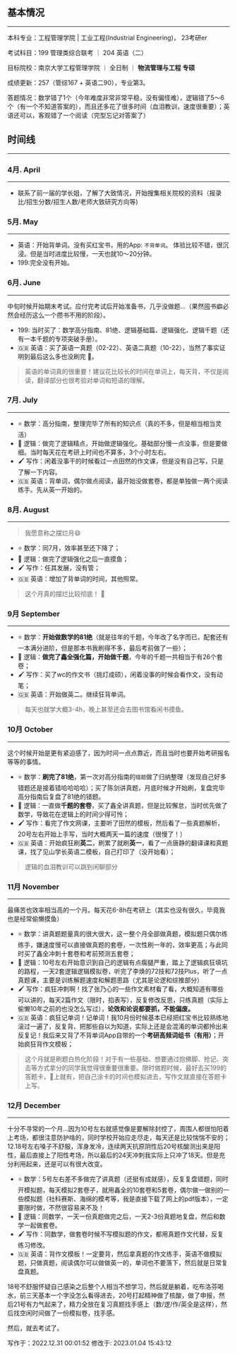 ## 基本情况

-----

本科专业：工程管理学院 | 工业工程(Industrial Engineering)， 23考研er 

考试科目：199 管理类综合联考 ｜ 204 英语（二）

目标院校：南京大学工程管理学院 ｜ 全日制 ｜ **物流管理与工程 专硕**

成绩更新：257（管综167 + 英语二90），专业第3。

答题情况：数学错了1个（今年难度非常非常平稳，没有偏怪难），逻辑错了5～6个（有一个不知道答案的），而且还多花了很多时间（血泪教训，速度很重要）；英语还可以，客观错了一个阅读（完型忘记对答案了）

## 时间线

----- 

### 4月. April
----

- 联系了前一届的学长姐，了解了大致情况，开始搜集相关院校的资料（报录比/招生分数/招生人数/老师大致研究方向等)

### 5月. May 
----

- 英语：开始背单词。没有买红宝书，用的App: `不背单词`。 体验比较不错，很沉浸。但是当时进度比较慢，一天也就10～20分钟。
- 199:完全没有开始。

### 6月. June
----

中旬时候开始期末考试。应付完考试后开始准备书，几乎没做题...（果然囤书癖必然会经历这么一个攒书不用的阶段）。

- 199: 当时买了：数学高分指南、81绝、逻辑基础篇、逻辑强化、逻辑千题（还有一本千题的专项突破手册）。
- 🇬🇧 英语：买了英语一真题（02-22）、英语二真题（10-22），当然了事实证明到最后这么多也没刷完 🤦。


> 英语的单词真的很重要！建议花比较长的时间在单词上，每天背，不仅是阅读，翻译部分也很考验对单词和短语的理解。


### 7月. July
----

- ⭐️ 数学：高分指南，整理完毕了所有的知识点（真的不多，但是相当相当灵活）
- 📝 逻辑：做完了逻辑精点，开始做逻辑强化。基础部分慢一点没事，但是要做细。当时每天花在考研上时间也不算多，3个小时左右。
- 🖌️ 写作：闲着没事干的时候看过一点田然的作文课，但是没有自己写，只是了解一下内容。
- 🇬🇧 英语：背单词，偶尔做点阅读，最开始没做套卷，都是单独做一两个阅读练手。先从英一开始的。

### 8月. August 
----

> 我愿意称之摆烂月😄 

- ⭐️ 数学：同7月，效率甚至还下降了；
- 📝 逻辑：做完了逻辑强化之后一直摸鱼；
- 🖌️ 写作：任其发展，没有管；
- 🇬🇧 英语：增加了背单词的时间，其他照常。

> 这个月真的摆烂比较彻底！ 🔐

### 9月 September
----

- ⭐️ 数学：**开始做数学的81绝**（就是往年的千题，今年改了名字而已，配套还有一本满分进阶，但是那本书我刷得不多，最后考前做了一些）；
- 📝 逻辑：**做完了鑫全强化篇，开始做千题**，今年的千题一共相当于有26个套卷；
- 🖌️ 写作：买了wc的作文书（挑灯成硕），闲着没事的时候会看作文，没有动笔；
- 🇬🇧 英语：开始做英二。继续狂背单词。

> 每天也就学大概3-4h，晚上甚至还会去图书馆看闲书摸鱼。

### 10月 October 
----

这个时候开始是更有紧迫感了，因为时间一点点靠近，而且当时也要开始考研报名等等的事情。

- ⭐️ 数学：**刷完了81绝**，第一次对高分指南的`错题`做了归纳整理（发现自己好多错题还是接着错哈哈哈哈）；买了陈剑讲真题，月底时候才开始刷，复盘完毕高分指南后复盘了81绝的错题。
- 📝 逻辑：一直做**千题的套卷**，买了鑫全讲真题，但是比较懈怠，当时优先做了数学，导致花在逻辑上的时间少得可怜；
- 🖌️ 写作：看完了作文网课，主要听了田然的模板，然后看了一些真题解析，20号左右开始上手写，当时大概两天一篇的速度（很慢了！）
- 🇬🇧 英语：开始疯狂刷**英二**，刷累了就刷**英一**，看了一点唐静的翻译课和真题课，找了见山学长英语二模板，自己打印了（没开始看）；

> 逻辑的血泪教训可以跳到闲聊部分

### 11月 November 
----

最痛苦也效率相当高的一个月。每天花6-8h在考研上（其实也没有很久，毕竟我也是经常偷懒摸鱼）

- ⭐️ 数学：讲真题题量真的很大很大，这一整个月全部做真题，模拟题只偶尔练练手，嫌速度慢可以直接做真题的套卷，一次性刷一年的，效率更高；与此同时买了鑫全冲刺十套卷和考前预测五套卷；
- 📝 逻辑：10号左右开始意识到自己的逻辑有点瘸腿严重，踏上了逻辑疯狂填坑的路程，一天2套逻辑逻辑模拟卷，听完了李焕的72技和72技Plus，听了一点真题课，主要是训练解题速度和解题思路（尤其是论逻和综推部分）
- 🖌️ 写作：疯狂冲刺啊！找了张乃心的一些作文素材看了看，大概知道有哪些可以讲的，每天2篇作文（限时，掐表写），反复修改反思，只练真题（实际上偷懒10年之前的也没怎么写过），**论效和论说都要抓，不能偏废。**
- 🇬🇧 英语：疯狂记单词！记单词！我10月份时候基本已经把红宝书比较熟练地滚过一遍了，反复背、把那些自以为知道，实际上还是会混淆的单词都拎出来反复记！我后来又背了不背单词App自带的一个**考研高频词组书（有用）**；开始疯狂背作文模板；

> 这个月就是刷题白热化阶段！对于有一些基础、想要通过抱佛脚、抢记、突击等方式拿分的同学我觉得很重要很重要。限时做题时候，最好去买199的答题卡，🍑上就有，把自己涂卡的时间也模拟进去，写作文就直接在答题卡上写。


### 12月 December
----

十分不寻常的一个月...因为10号左右就感觉像是要解除封控了，周围人都很怕阳着上考场，都很注意防护啥的，同时学校开始应走尽走，每天还是比较惴惴不安的；12.18号左右嗓子不舒服，浑身发冷，连续两天抗原阴性后20号核酸测出来是阳性，最后直接上了阳性考场，所以最后的24天冲刺我实际上只冲了18天。但是充分利用起来，还是可以有很大改变。

- ⭐️ 数学：5号左右差不多做完了讲真题（还挺有成就感），反复复盘错题，同时开模拟题，每天模拟2套卷子，就用鑫全的10套卷和5套卷，偶尔做一做别的一些模拟题（社科赛斯、海绵的模考等，我是直接下载了网上的pdf版本），一定要限时做，不然很容易来不及！
- 📝 逻辑：同数学，一天一份真题做完之后，一天2-3份真题地复盘，然后和数学一起做套卷。
- 🖌️ 写作：同数学，做套卷时候不写模拟题的作文，都用真题作文代替，反复练习修改。
- 🇬🇧 英语：背作文模板！一定要背，然后拿真题的作文练手，英语不做模拟题，只做真题，阅读偶尔可以做做英一的，单词也不要落下，然后就是日常复盘真题。

18号不舒服怀疑自己感染之后整个人相当不想学习，然后就是躺着，吃布洛芬喝水，前三天基本一个字没怎么看得进去，20号打起精神做了核酸，做了申报，然后21号有力气起来了，精力全放在复习真题找手感上（数/逻/作/英全是这样），然后找空闲时间做了一份模拟卷，找手感。

然后，就去考试了。



写作于：2022.12.31 00:01:52
修改于: 2023.01.04 15:43:12





